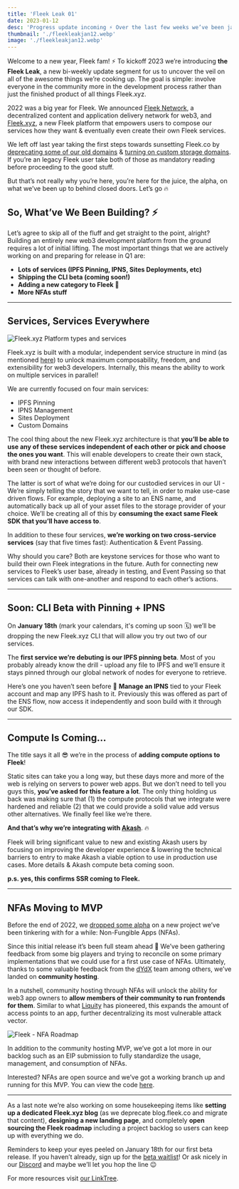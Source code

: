 ```yaml
---
title: 'Fleek Leak 01'
date: 2023-01-12
desc: 'Progress update incoming ⚡️ Over the last few weeks we’ve been jamming on our CLI beta (Jan 18th), adding compute to Fleek, and an NFAs MVP. Let’s dive into why & what you can expect!'
thumbnail: './fleekleakjan12.webp'
image: './fleekleakjan12.webp'
---
```


Welcome to a new year, Fleek fam! ⚡️ To kickoff 2023 we’re introducing **the Fleek Leak**, a new bi-weekly update segment for us to uncover the veil on all of the awesome things we’re cooking up. The goal is simple: involve everyone in the community more in the development process rather than just the finished product of all things Fleek.xyz.

2022 was a big year for Fleek. We announced [Fleek Network](https://fleek.network), a decentralized content and application delivery network for web3, and [Fleek.xyz](https://fleek.xyz/), a new Fleek platform that empowers users to compose our services how they want & eventually even create their own Fleek services.

We left off last year taking the first steps towards sunsetting Fleek.co by [deprecating some of our old domains](https://blog.fleek.co/posts/fleek-co-gateway-storage-url-deprecation) & [turning on custom storage domains](https://blog.fleek.co/posts/fleek-co-how-to-add-custom-storage-domains). If you’re an legacy Fleek user take both of those as mandatory reading before proceeding to the good stuff.

But that’s not really why you’re here, you’re here for the juice, the alpha, on what we’ve been up to behind closed doors. Let’s go 🔥

## So, What’ve We Been Building? ⚡️

Let’s agree to skip all of the fluff and get straight to the point, alright? Building an entirely new web3 development platform from the ground requires a lot of initial lifting. The most important things that we are actively working on and preparing for release in Q1 are:

- **Lots of services (IPFS Pinning, IPNS, Sites Deployments, etc)**
- **Shipping the CLI beta (coming soon!)**
- **Adding a new category to Fleek 🤫**
- **More NFAs stuff**

---

## Services, Services Everywhere

![Fleek.xyz Platform types and services](https://storageapi.fleek.co/fleek-team-bucket/Blogs/xyz-arch-services.webp)

Fleek.xyz is built with a modular, independent service structure in mind (as mentioned [here](https://blog.fleek.co/posts/fleek-xyz-architecture-overview)) to unlock maximum composability, freedom, and extensibility for web3 developers. Internally, this means the ability to work on multiple services in parallel!

We are currently focused on four main services:

- IPFS Pinning
- IPNS Management
- Sites Deployment
- Custom Domains

The cool thing about the new Fleek.xyz architecture is that **you’ll be able to use any of these services independent of each other or pick and choose the ones you want**. This will enable developers to create their own stack, with brand new interactions between different web3 protocols that haven’t been seen or thought of before.

The latter is sort of what we’re doing for our custodied services in our UI - We’re simply telling the story that we want to tell, in order to make use-case driven flows. For example, deploying a site to an ENS name, and automatically back up all of your asset files to the storage provider of your choice. We’ll be creating all of this by **consuming the exact same Fleek SDK that you’ll have access to**.

In addition to these four services, **we’re working on two cross-service services** (say that five times fast): Authentication & Event Passing.

Why should you care? Both are keystone services for those who want to build their own Fleek integrations in the future. Auth for connecting new services to Fleek’s user base, already in testing, and Event Passing so that services can talk with one-another and respond to each other’s actions.

---

## Soon: CLI Beta with Pinning + IPNS

On **January 18th** (mark your calendars, it's coming up soon 🗓) we’ll be dropping the new Fleek.xyz CLI that will allow you try out two of our services.

<!-- gif of pinning beta -->

The **first service we’re debuting is our IPFS pinning beta**. Most of you probably already know the drill - upload any file to IPFS and we’ll ensure it stays pinned through our global network of nodes for everyone to retrieve.

<!-- gif of ipns beta -->

Here’s one you haven’t seen before 👀 **Manage an IPNS** tied to your Fleek account and map any IPFS hash to it. Previously this was offered as part of the ENS flow, now access it independently and soon build with it through our SDK.

---

## Compute Is Coming…

<!-- gif -->

The title says it all 😎 we’re in the process of **adding compute options to Fleek**!

Static sites can take you a long way, but these days more and more of the web is relying on servers to power web apps. But we don’t need to tell you guys this, **you’ve asked for this feature a lot**. The only thing holding us back was making sure that (1) the compute protocols that we integrate were hardened and reliable (2) that we could provide a solid value add versus other alternatives. We finally feel like we’re there.

<!-- akash preview -->

**And that’s why we’re integrating with [Akash](https://akash.network/)**. 🔥

Fleek will bring significant value to new and existing Akash users by focusing on improving the developer experience & lowering the technical barriers to entry to make Akash a viable option to use in production use cases. More details & Akash compute beta coming soon.

**p.s. yes, this confirms SSR coming to Fleek.**

---

## NFAs Moving to MVP

Before the end of 2022, we [dropped some alpha](https://blog.fleek.co/posts/introducing-nfas-non-fungible-apps) on a new project we’ve been tinkering with for a while: Non-Fungible Apps (NFAs).

Since this initial release it’s been full steam ahead 🚂 We’ve been gathering feedback from some big players and trying to reconcile on some primary implementations that we could use for a first use case of NFAs. Ultimately, thanks to some valuable feedback from the [dYdX](https://dydx.exchange/) team among others, we’ve landed on **community hosting**.

In a nutshell, community hosting through NFAs will unlock the ability for web3 app owners to **allow members of their community to run frontends for them**. Similar to what [Liquity](https://www.liquity.org/) has pioneered, this expands the amount of access points to an app, further decentralizing its most vulnerable attack vector.

![Fleek - NFA Roadmap](https://storageapi.fleek.one/fleek-team-bucket/Blogs/nfa-roadmap.webp)

In addition to the community hosting MVP, we’ve got a lot more in our backlog such as an EIP submission to fully standardize the usage, management, and consumption of NFAs.

Interested? NFAs are open source and we’ve got a working branch up and running for this MVP. You can view the code [here](https://github.com/fleekxyz/non-fungible-apps/tree/feat/app-mirrors).

---

As a last note we’re also working on some housekeeping items like **setting up a dedicated Fleek.xyz blog** (as we deprecate blog.fleek.co and migrate that content), **designing a new landing page**, and completely **open sourcing the Fleek roadmap** including a project backlog so users can keep up with everything we do.

Reminders to keep your eyes peeled on January 18th for our first beta release. If you haven’t already, sign up for the [beta waitlist](https://fleek.xyz/)! Or ask nicely in our [Discord](https://discord.gg/fleek) and maybe we’ll let you hop the line 😉

For more resources visit [our LinkTree](https://linktr.ee/fleek).
